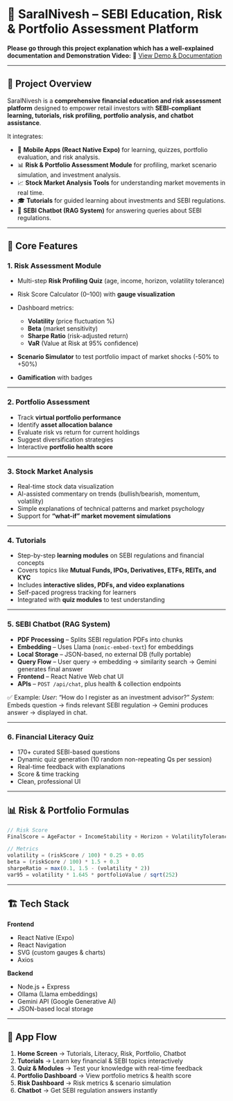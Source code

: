 # 📘 SaralNivesh – SEBI Education, Risk & Portfolio Assessment Platform

**Please go through this project explanation which has a well-explained documentation and Demonstration Video:**
🔗 [View Demo & Documentation](https://drive.google.com/drive/folders/1Uhl0bor-E88NKLXcFxSfT7aDc3rpHpFp?usp=sharing)

---

## 🚀 Project Overview

SaralNivesh is a **comprehensive financial education and risk assessment platform** designed to empower retail investors with **SEBI-compliant learning, tutorials, risk profiling, portfolio analysis, and chatbot assistance**.

It integrates:

* 📱 **Mobile Apps (React Native Expo)** for learning, quizzes, portfolio evaluation, and risk analysis.
* 📊 **Risk & Portfolio Assessment Module** for profiling, market scenario simulation, and investment analysis.
* 📈 **Stock Market Analysis Tools** for understanding market movements in real time.
* 🎓 **Tutorials** for guided learning about investments and SEBI regulations.
* 🤖 **SEBI Chatbot (RAG System)** for answering queries about SEBI regulations.

---

## 🔹 Core Features

### 1. **Risk Assessment Module**

* Multi-step **Risk Profiling Quiz** (age, income, horizon, volatility tolerance)
* Risk Score Calculator (0–100) with **gauge visualization**
* Dashboard metrics:

  * **Volatility** (price fluctuation %)
  * **Beta** (market sensitivity)
  * **Sharpe Ratio** (risk-adjusted return)
  * **VaR** (Value at Risk at 95% confidence)
* **Scenario Simulator** to test portfolio impact of market shocks (-50% to +50%)
* **Gamification** with badges

---

### 2. **Portfolio Assessment**

* Track **virtual portfolio performance**
* Identify **asset allocation balance**
* Evaluate risk vs return for current holdings
* Suggest diversification strategies
* Interactive **portfolio health score**

---

### 3. **Stock Market Analysis**

* Real-time stock data visualization
* AI-assisted commentary on trends (bullish/bearish, momentum, volatility)
* Simple explanations of technical patterns and market psychology
* Support for **“what-if” market movement simulations**

---

### 4. **Tutorials**

* Step-by-step **learning modules** on SEBI regulations and financial concepts
* Covers topics like **Mutual Funds, IPOs, Derivatives, ETFs, REITs, and KYC**
* Includes **interactive slides, PDFs, and video explanations**
* Self-paced progress tracking for learners
* Integrated with **quiz modules** to test understanding

---

### 5. **SEBI Chatbot (RAG System)**

* **PDF Processing** – Splits SEBI regulation PDFs into chunks
* **Embedding** – Uses Llama (`nomic-embed-text`) for embeddings
* **Local Storage** – JSON-based, no external DB (fully portable)
* **Query Flow** – User query → embedding → similarity search → Gemini generates final answer
* **Frontend** – React Native Web chat UI
* **APIs** – `POST /api/chat`, plus health & collection endpoints

✅ Example:
*User*: “How do I register as an investment advisor?”
*System*: Embeds question → finds relevant SEBI regulation → Gemini produces answer → displayed in chat.

---

### 6. **Financial Literacy Quiz**

* 170+ curated SEBI-based questions
* Dynamic quiz generation (10 random non-repeating Qs per session)
* Real-time feedback with explanations
* Score & time tracking
* Clean, professional UI

---

## 📊 Risk & Portfolio Formulas

```javascript
// Risk Score
FinalScore = AgeFactor + IncomeStability + Horizon + VolatilityTolerance

// Metrics
volatility = (riskScore / 100) * 0.25 + 0.05
beta = (riskScore / 100) * 1.5 + 0.3
sharpeRatio = max(0.1, 1.5 - (volatility * 2))
var95 = volatility * 1.645 * portfolioValue / sqrt(252)
```

---

## 🏗 Tech Stack

**Frontend**

* React Native (Expo)
* React Navigation
* SVG (custom gauges & charts)
* Axios

**Backend**

* Node.js + Express
* Ollama (Llama embeddings)
* Gemini API (Google Generative AI)
* JSON-based local storage

---

## 📱 App Flow

1. **Home Screen** → Tutorials, Literacy, Risk, Portfolio, Chatbot
2. **Tutorials** → Learn key financial & SEBI topics interactively
3. **Quiz & Modules** → Test your knowledge with real-time feedback
4. **Portfolio Dashboard** → View portfolio metrics & health score
5. **Risk Dashboard** → Risk metrics & scenario simulation
6. **Chatbot** → Get SEBI regulation answers instantly


